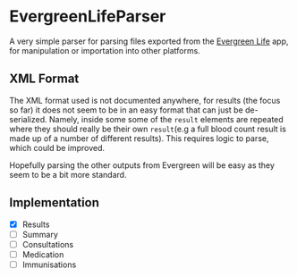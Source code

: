 # EvergreenLifeParser

A very simple parser for parsing files exported from the [Evergreen Life](https://www.evergreen-life.co.uk/) app, for manipulation or importation into other platforms. 

## XML Format 

The XML format used is not documented anywhere, for results (the focus so far) it does not seem to be in an easy format that can just be de-serialized. Namely, inside some some of the `result` elements are repeated where they should really be their own `result`(e.g a full blood count result is made up of a number of different results). This requires logic to parse, which could be improved. 

Hopefully parsing the other outputs from Evergreen will be easy as they seem to be a bit more standard. 

## Implementation
- [x] Results
- [ ] Summary
- [ ] Consultations
- [ ] Medication
- [ ] Immunisations
